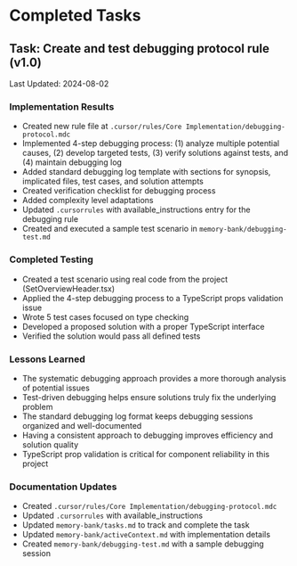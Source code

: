 # Completed Tasks

## Task: Create and test debugging protocol rule (v1.0)

Last Updated: 2024-08-02

### Implementation Results

- Created new rule file at `.cursor/rules/Core Implementation/debugging-protocol.mdc`
- Implemented 4-step debugging process: (1) analyze multiple potential causes, (2) develop targeted tests, (3) verify solutions against tests, and (4) maintain debugging log
- Added standard debugging log template with sections for synopsis, implicated files, test cases, and solution attempts
- Created verification checklist for debugging process
- Added complexity level adaptations
- Updated `.cursorrules` with available_instructions entry for the debugging rule
- Created and executed a sample test scenario in `memory-bank/debugging-test.md`

### Completed Testing

- Created a test scenario using real code from the project (SetOverviewHeader.tsx)
- Applied the 4-step debugging process to a TypeScript props validation issue
- Wrote 5 test cases focused on type checking
- Developed a proposed solution with a proper TypeScript interface
- Verified the solution would pass all defined tests

### Lessons Learned

- The systematic debugging approach provides a more thorough analysis of potential issues
- Test-driven debugging helps ensure solutions truly fix the underlying problem
- The standard debugging log format keeps debugging sessions organized and well-documented
- Having a consistent approach to debugging improves efficiency and solution quality
- TypeScript prop validation is critical for component reliability in this project

### Documentation Updates

- Created `.cursor/rules/Core Implementation/debugging-protocol.mdc`
- Updated `.cursorrules` with available_instructions
- Updated `memory-bank/tasks.md` to track and complete the task
- Updated `memory-bank/activeContext.md` with implementation details
- Created `memory-bank/debugging-test.md` with a sample debugging session
